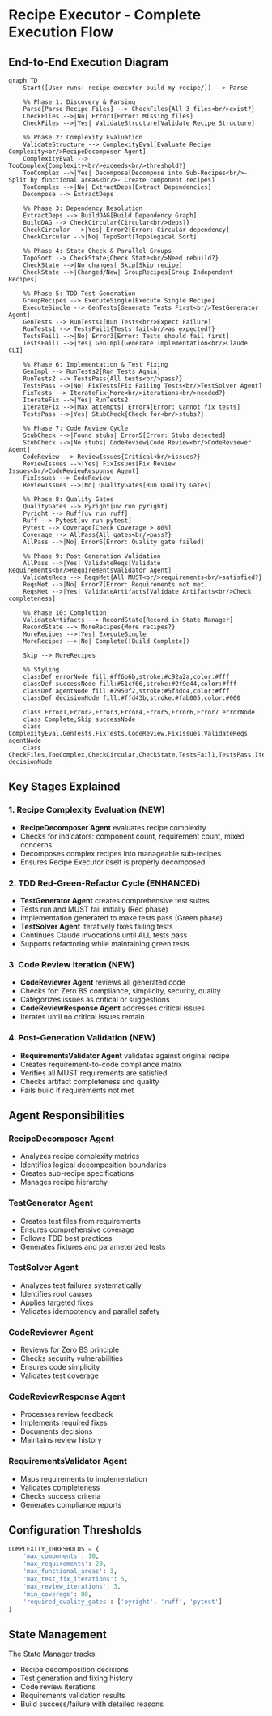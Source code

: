 # Recipe Executor - Complete Execution Flow

## End-to-End Execution Diagram

```mermaid
graph TD
    Start([User runs: recipe-executor build my-recipe/]) --> Parse
    
    %% Phase 1: Discovery & Parsing
    Parse[Parse Recipe Files] --> CheckFiles{All 3 files<br/>exist?}
    CheckFiles -->|No| Error1[Error: Missing files]
    CheckFiles -->|Yes| ValidateStructure[Validate Recipe Structure]
    
    %% Phase 2: Complexity Evaluation
    ValidateStructure --> ComplexityEval[Evaluate Recipe Complexity<br/>RecipeDecomposer Agent]
    ComplexityEval --> TooComplex{Complexity<br/>exceeds<br/>threshold?}
    TooComplex -->|Yes| Decompose[Decompose into Sub-Recipes<br/>- Split by functional areas<br/>- Create component recipes]
    TooComplex -->|No| ExtractDeps[Extract Dependencies]
    Decompose --> ExtractDeps
    
    %% Phase 3: Dependency Resolution
    ExtractDeps --> BuildDAG[Build Dependency Graph]
    BuildDAG --> CheckCircular{Circular<br/>deps?}
    CheckCircular -->|Yes| Error2[Error: Circular dependency]
    CheckCircular -->|No| TopoSort[Topological Sort]
    
    %% Phase 4: State Check & Parallel Groups
    TopoSort --> CheckState{Check State<br/>Need rebuild?}
    CheckState -->|No changes| Skip[Skip recipe]
    CheckState -->|Changed/New| GroupRecipes[Group Independent Recipes]
    
    %% Phase 5: TDD Test Generation
    GroupRecipes --> ExecuteSingle[Execute Single Recipe]
    ExecuteSingle --> GenTests[Generate Tests First<br/>TestGenerator Agent]
    GenTests --> RunTests1[Run Tests<br/>Expect Failure]
    RunTests1 --> TestsFail1{Tests fail<br/>as expected?}
    TestsFail1 -->|No| Error3[Error: Tests should fail first]
    TestsFail1 -->|Yes| GenImpl[Generate Implementation<br/>Claude CLI]
    
    %% Phase 6: Implementation & Test Fixing
    GenImpl --> RunTests2[Run Tests Again]
    RunTests2 --> TestsPass{All tests<br/>pass?}
    TestsPass -->|No| FixTests[Fix Failing Tests<br/>TestSolver Agent]
    FixTests --> IterateFix{More<br/>iterations<br/>needed?}
    IterateFix -->|Yes| RunTests2
    IterateFix -->|Max attempts| Error4[Error: Cannot fix tests]
    TestsPass -->|Yes| StubCheck{Check for<br/>stubs?}
    
    %% Phase 7: Code Review Cycle
    StubCheck -->|Found stubs| Error5[Error: Stubs detected]
    StubCheck -->|No stubs| CodeReview[Code Review<br/>CodeReviewer Agent]
    CodeReview --> ReviewIssues{Critical<br/>issues?}
    ReviewIssues -->|Yes| FixIssues[Fix Review Issues<br/>CodeReviewResponse Agent]
    FixIssues --> CodeReview
    ReviewIssues -->|No| QualityGates[Run Quality Gates]
    
    %% Phase 8: Quality Gates
    QualityGates --> Pyright[uv run pyright]
    Pyright --> Ruff[uv run ruff]
    Ruff --> Pytest[uv run pytest]
    Pytest --> Coverage[Check Coverage > 80%]
    Coverage --> AllPass{All gates<br/>pass?}
    AllPass -->|No| Error6[Error: Quality gate failed]
    
    %% Phase 9: Post-Generation Validation
    AllPass -->|Yes| ValidateReqs[Validate Requirements<br/>RequirementsValidator Agent]
    ValidateReqs --> ReqsMet{All MUST<br/>requirements<br/>satisfied?}
    ReqsMet -->|No| Error7[Error: Requirements not met]
    ReqsMet -->|Yes| ValidateArtifacts[Validate Artifacts<br/>Check completeness]
    
    %% Phase 10: Completion
    ValidateArtifacts --> RecordState[Record in State Manager]
    RecordState --> MoreRecipes{More recipes?}
    MoreRecipes -->|Yes| ExecuteSingle
    MoreRecipes -->|No| Complete([Build Complete])
    
    Skip --> MoreRecipes
    
    %% Styling
    classDef errorNode fill:#ff6b6b,stroke:#c92a2a,color:#fff
    classDef successNode fill:#51cf66,stroke:#2f9e44,color:#fff
    classDef agentNode fill:#7950f2,stroke:#5f3dc4,color:#fff
    classDef decisionNode fill:#ffd43b,stroke:#fab005,color:#000
    
    class Error1,Error2,Error3,Error4,Error5,Error6,Error7 errorNode
    class Complete,Skip successNode
    class ComplexityEval,GenTests,FixTests,CodeReview,FixIssues,ValidateReqs agentNode
    class CheckFiles,TooComplex,CheckCircular,CheckState,TestsFail1,TestsPass,IterateFix,StubCheck,ReviewIssues,AllPass,ReqsMet,MoreRecipes decisionNode
```

## Key Stages Explained

### 1. Recipe Complexity Evaluation (NEW)
- **RecipeDecomposer Agent** evaluates recipe complexity
- Checks for indicators: component count, requirement count, mixed concerns
- Decomposes complex recipes into manageable sub-recipes
- Ensures Recipe Executor itself is properly decomposed

### 2. TDD Red-Green-Refactor Cycle (ENHANCED)
- **TestGenerator Agent** creates comprehensive test suites
- Tests run and MUST fail initially (Red phase)
- Implementation generated to make tests pass (Green phase)
- **TestSolver Agent** iteratively fixes failing tests
- Continues Claude invocations until ALL tests pass
- Supports refactoring while maintaining green tests

### 3. Code Review Iteration (NEW)
- **CodeReviewer Agent** reviews all generated code
- Checks for: Zero BS compliance, simplicity, security, quality
- Categorizes issues as critical or suggestions
- **CodeReviewResponse Agent** addresses critical issues
- Iterates until no critical issues remain

### 4. Post-Generation Validation (NEW)
- **RequirementsValidator Agent** validates against original recipe
- Creates requirement-to-code compliance matrix
- Verifies all MUST requirements are satisfied
- Checks artifact completeness and quality
- Fails build if requirements not met

## Agent Responsibilities

### RecipeDecomposer Agent
- Analyzes recipe complexity metrics
- Identifies logical decomposition boundaries
- Creates sub-recipe specifications
- Manages recipe hierarchy

### TestGenerator Agent
- Creates test files from requirements
- Ensures comprehensive coverage
- Follows TDD best practices
- Generates fixtures and parameterized tests

### TestSolver Agent
- Analyzes test failures systematically
- Identifies root causes
- Applies targeted fixes
- Validates idempotency and parallel safety

### CodeReviewer Agent
- Reviews for Zero BS principle
- Checks security vulnerabilities
- Ensures code simplicity
- Validates test coverage

### CodeReviewResponse Agent
- Processes review feedback
- Implements required fixes
- Documents decisions
- Maintains review history

### RequirementsValidator Agent
- Maps requirements to implementation
- Validates completeness
- Checks success criteria
- Generates compliance reports

## Configuration Thresholds

```python
COMPLEXITY_THRESHOLDS = {
    'max_components': 10,
    'max_requirements': 20,
    'max_functional_areas': 3,
    'max_test_fix_iterations': 5,
    'max_review_iterations': 3,
    'min_coverage': 80,
    'required_quality_gates': ['pyright', 'ruff', 'pytest']
}
```

## State Management

The State Manager tracks:
- Recipe decomposition decisions
- Test generation and fixing history
- Code review iterations
- Requirements validation results
- Build success/failure with detailed reasons
